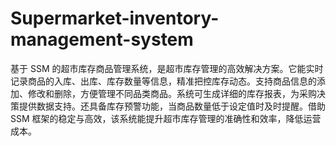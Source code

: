 # Supermarket-inventory-management-system
基于 SSM 的超市库存商品管理系统，是超市库存管理的高效解决方案。它能实时记录商品的入库、出库、库存数量等信息，精准把控库存动态。支持商品信息的添加、修改和删除，方便管理不同品类商品。系统可生成详细的库存报表，为采购决策提供数据支持。还具备库存预警功能，当商品数量低于设定值时及时提醒。借助 SSM 框架的稳定与高效，该系统能提升超市库存管理的准确性和效率，降低运营成本。 
